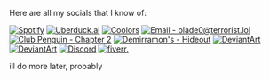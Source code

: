 Here are all my socials that I know of:

[![Spotify](https://img.shields.io/badge/Spotify-1cb953?logo=spotify&logoColor=white)](https://open.spotify.com/user/2ijadqsum77fosekojrm9lrom)
[![Uberduck.ai](https://img.shields.io/badge/Uberduck.ai-yellow?logo=duck&logoColor=white)](https://app.uberduck.ai/profile/Blade0)
[![Coolors](https://img.shields.io/badge/Coolors-blue?logo=coolors&logoColor=white)](https://coolors.co/u/Blade0)
[![Email - blade0@terrorist.lol](https://img.shields.io/badge/Email-blade0%40terrorist.lol-white?logo=gmail&logoColor=white)](mailto:blade0@terrorist.lol)
[![Club Penguin - Chapter 2](https://img.shields.io/badge/Club_Penguin-Chapter_2-blue)](https://cpchapter2.com/)
[![Demirramon's - Hideout](https://img.shields.io/badge/Demirramon's-Hideout-blue)](https://www.demirramon.com/profile/user/Blade0)
[![DeviantArt](https://img.shields.io/badge/DeviantArt-Green?logo=deviantart&logoColor=white)](https://www.demirramon.com/profile/user/Blade0)
[![DeviantArt](https://img.shields.io/badge/DeviantArt-05CC47?logo=deviantart&logoColor=white)](https://www.deviantart.com/blade04208)
[![Discord](https://img.shields.io/badge/Discord-5865F2?logo=discord&logoColor=white)](https://discord.gg/bUGQf2gngh)
[![fiverr.](https://img.shields.io/badge/fiverr.-green?logo=fiverr&logoColor=white)](https://www.fiverr.com/blade04208)

ill do more later, probably
